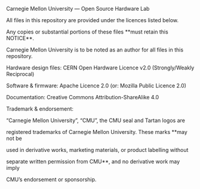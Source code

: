 Carnegie Mellon University — Open Source Hardware Lab

All files in this repository are provided under the licences listed below.

Any copies or substantial portions of these files \*\*must retain this NOTICE\*\*.

Carnegie Mellon University is to be noted as an author for all files in this repository.



Hardware design files: CERN Open Hardware Licence v2.0 (Strongly/Weakly Reciprocal)

Software \& firmware:   Apache Licence 2.0   (or: Mozilla Public Licence 2.0)

Documentation:         Creative Commons Attribution-ShareAlike 4.0



Trademark \& endorsement:  

“Carnegie Mellon University”, “CMU”, the CMU seal and Tartan logos are

registered trademarks of Carnegie Mellon University.  These marks \*\*may not be

used in derivative works, marketing materials, or product labelling without

separate written permission from CMU\*\*, and no derivative work may imply

CMU’s endorsement or sponsorship.



